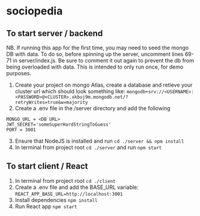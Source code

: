 # sociopedia


## To start server / backend

NB. If running this app for the first time, you may need to seed the mongo DB with data. To do so, before spinning up the server, uncomment lines 69-71 in server/index.js. Be sure to comment it out again to prevent the db from being overloaded with data. This is intended to only run once, for demo purposes.

1. Create your project on mongo Atlas, create a database and retieve your cluster url which should look something like: `mongodb+srv://<USERNAME>:<PASSWORD>@<CLUSTER>.xkbuj9m.mongodb.net/?retryWrites=true&w=majority`
2. Create a .env file in the /server directory and add the following
```
MONGO_URL = <DB URL>
JWT_SECRET='someSuperHardStringToGuess'
PORT = 3001
```
3. Ensure that NodeJS is installed and run `cd ./server && npm install`
4. In terminal from project root `cd ./server` and run `npm start`

## To start client / React 
1. In terminal from project root `cd ./client`
2. Create a .env file and add the BASE_URL variable: `REACT_APP_BASE_URL=http://localhost:3001`
2. Install dependencies `npm install`
3. Run React app `npm start`

